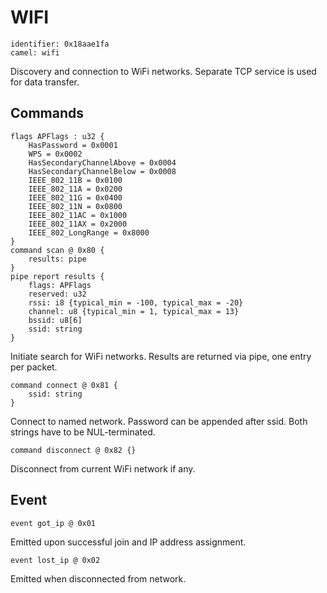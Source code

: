# WIFI

    identifier: 0x18aae1fa
    camel: wifi

Discovery and connection to WiFi networks. Separate TCP service is used for data transfer.

## Commands

    flags APFlags : u32 {
        HasPassword = 0x0001
        WPS = 0x0002
        HasSecondaryChannelAbove = 0x0004
        HasSecondaryChannelBelow = 0x0008
        IEEE_802_11B = 0x0100
        IEEE_802_11A = 0x0200
        IEEE_802_11G = 0x0400
        IEEE_802_11N = 0x0800
        IEEE_802_11AC = 0x1000
        IEEE_802_11AX = 0x2000
        IEEE_802_LongRange = 0x8000
    }
    command scan @ 0x80 {
        results: pipe
    }
    pipe report results {
        flags: APFlags
        reserved: u32
        rssi: i8 {typical_min = -100, typical_max = -20}
        channel: u8 {typical_min = 1, typical_max = 13}
        bssid: u8[6]
        ssid: string
    }

Initiate search for WiFi networks. Results are returned via pipe, one entry per packet.

    command connect @ 0x81 {
        ssid: string
    }

Connect to named network. Password can be appended after ssid. Both strings have to be NUL-terminated.

    command disconnect @ 0x82 {}

Disconnect from current WiFi network if any.

## Event

    event got_ip @ 0x01

Emitted upon successful join and IP address assignment.

    event lost_ip @ 0x02

Emitted when disconnected from network.
